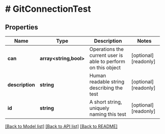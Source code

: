 # # GitConnectionTest

## Properties

Name | Type | Description | Notes
------------ | ------------- | ------------- | -------------
**can** | **array<string,bool>** | Operations the current user is able to perform on this object | [optional] [readonly]
**description** | **string** | Human readable string describing the test | [optional] [readonly]
**id** | **string** | A short string, uniquely naming this test | [optional] [readonly]

[[Back to Model list]](../../README.md#models) [[Back to API list]](../../README.md#endpoints) [[Back to README]](../../README.md)
